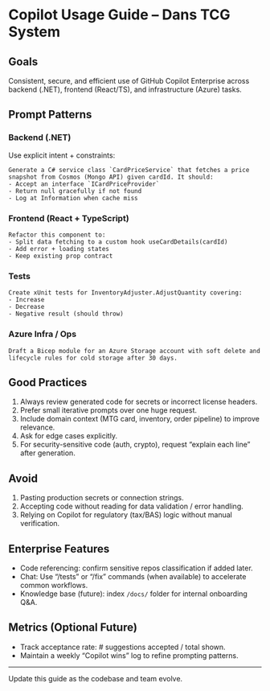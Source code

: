 # Copilot Usage Guide – Dans TCG System

## Goals
Consistent, secure, and efficient use of GitHub Copilot Enterprise across backend (.NET), frontend (React/TS), and infrastructure (Azure) tasks.

## Prompt Patterns
### Backend (.NET)
Use explicit intent + constraints:
```
Generate a C# service class `CardPriceService` that fetches a price snapshot from Cosmos (Mongo API) given cardId. It should:
- Accept an interface `ICardPriceProvider`
- Return null gracefully if not found
- Log at Information when cache miss
```

### Frontend (React + TypeScript)
```
Refactor this component to:
- Split data fetching to a custom hook useCardDetails(cardId)
- Add error + loading states
- Keep existing prop contract
```

### Tests
```
Create xUnit tests for InventoryAdjuster.AdjustQuantity covering:
- Increase
- Decrease
- Negative result (should throw)
```

### Azure Infra / Ops
```
Draft a Bicep module for an Azure Storage account with soft delete and lifecycle rules for cold storage after 30 days.
```

## Good Practices
1. Always review generated code for secrets or incorrect license headers.
2. Prefer small iterative prompts over one huge request.
3. Include domain context (MTG card, inventory, order pipeline) to improve relevance.
4. Ask for edge cases explicitly.
5. For security-sensitive code (auth, crypto), request “explain each line” after generation.

## Avoid
1. Pasting production secrets or connection strings.
2. Accepting code without reading for data validation / error handling.
3. Relying on Copilot for regulatory (tax/BAS) logic without manual verification.

## Enterprise Features
- Code referencing: confirm sensitive repos classification if added later.
- Chat: Use “/tests” or “/fix” commands (when available) to accelerate common workflows.
- Knowledge base (future): index `/docs/` folder for internal onboarding Q&A.

## Metrics (Optional Future)
- Track acceptance rate: # suggestions accepted / total shown.
- Maintain a weekly “Copilot wins” log to refine prompting patterns.

---
Update this guide as the codebase and team evolve.